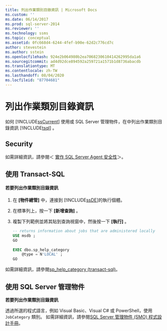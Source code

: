 ```yaml
---
title: 列出作業類別目錄資訊 | Microsoft Docs
ms.custom: ''
ms.date: 06/14/2017
ms.prod: sql-server-2014
ms.reviewer: ''
ms.technology: ssms
ms.topic: conceptual
ms.assetid: 0fc668d4-6244-4fef-b90e-62d2c776cd7c
author: stevestein
ms.author: sstein
ms.openlocfilehash: 924e2b064980b2ea7068230610414262995da1a6
ms.sourcegitcommit: ad4d92dce894592a259721a1571b1d8736abacdb
ms.translationtype: MT
ms.contentlocale: zh-TW
ms.lasthandoff: 08/04/2020
ms.locfileid: "87704681"
---
```

# <a name="list-job-category-information"></a>列出作業類別目錄資訊
  如何 [!INCLUDE[ssCurrent](../../includes/sscurrent-md.md)] 使用或 SQL Server 管理物件，在中列出作業類別目錄資訊 [!INCLUDE[tsql](../../includes/tsql-md.md)] 。  

  
##  <a name="security"></a><a name="Security"></a> Security  
 如需詳細資訊，請參閱＜ [實作 SQL Server Agent 安全性](implement-sql-server-agent-security.md)＞。  

  
##  <a name="using-transact-sql"></a><a name="TSQL"></a> 使用 Transact-SQL  
  
#### <a name="to-list-job-category-information"></a>若要列出作業類別目錄資訊  
  
1.  在 **[物件總管]** 中，連接到 [!INCLUDE[ssDE](../../includes/ssde-md.md)]的執行個體。  
  
2.  在標準列上，按一下 **[新增查詢]** 。  
  
3.  複製下列範例並將其貼到查詢視窗中，然後按一下 **[執行]** 。  
  
    ```sql
    -- returns information about jobs that are administered locally  
    USE msdb ;  
    GO  
  
    EXEC dbo.sp_help_category  
        @type = N'LOCAL' ;  
    GO  
    ```  
  
 如需詳細資訊，請參閱[sp_help_category &#40;transact-sql&#41;](/sql/relational-databases/system-stored-procedures/sp-help-category-transact-sql)。  
  
  
##  <a name="using-sql-server-management-objects"></a><a name="SMO"></a>使用 SQL Server 管理物件  
 **若要列出作業類別目錄資訊**  
  
 透過所選的程式語言，例如 Visual Basic、Visual C# 或 PowerShell，使用 `JobCategory` 類別。 如需詳細資訊，請參閱[SQL Server 管理物件 &#40;SMO&#41; 程式設計手冊](../../relational-databases/server-management-objects-smo/sql-server-management-objects-smo-programming-guide.md)。  

